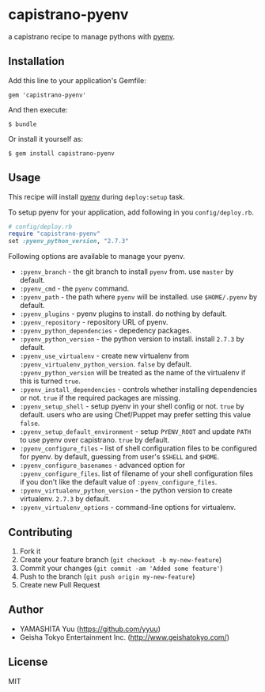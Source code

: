 # capistrano-pyenv

a capistrano recipe to manage pythons with [pyenv](https://github.com/yyuu/pyenv).

## Installation

Add this line to your application's Gemfile:

    gem 'capistrano-pyenv'

And then execute:

    $ bundle

Or install it yourself as:

    $ gem install capistrano-pyenv

## Usage

This recipe will install [pyenv](https://github.com/yyuu/pyenv) during `deploy:setup` task.

To setup pyenv for your application, add following in you `config/deploy.rb`.

```ruby
# config/deploy.rb
require "capistrano-pyenv"
set :pyenv_python_version, "2.7.3"
```

Following options are available to manage your pyenv.

 * `:pyenv_branch` - the git branch to install `pyenv` from. use `master` by default.
 * `:pyenv_cmd` - the `pyenv` command.
 * `:pyenv_path` - the path where `pyenv` will be installed. use `$HOME/.pyenv` by default.
 * `:pyenv_plugins` - pyenv plugins to install. do nothing by default.
 * `:pyenv_repository` - repository URL of pyenv.
 * `:pyenv_python_dependencies` - depedency packages.
 * `:pyenv_python_version` - the python version to install. install `2.7.3` by default.
 * `:pyenv_use_virtualenv` - create new virtualenv from `:pyenv_virtualenv_python_version`. `false` by default. `:pyenv_python_version` will be treated as the name of the virtualenv if this is turned `true`.
 * `:pyenv_install_dependencies` - controls whether installing dependencies or not. `true` if the required packages are missing.
 * `:pyenv_setup_shell` - setup pyenv in your shell config or not. `true` by default. users who are using Chef/Puppet may prefer setting this value `false`.
 * `:pyenv_setup_default_environment` - setup `PYENV_ROOT` and update `PATH` to use pyenv over capistrano. `true` by default.
 * `:pyenv_configure_files` - list of shell configuration files to be configured for pyenv. by default, guessing from user's `$SHELL` and `$HOME`.
 * `:pyenv_configure_basenames` - advanced option for `:pyenv_configure_files`. list of filename of your shell configuration files if you don't like the default value of `:pyenv_configure_files`.
 * `:pyenv_virtualenv_python_version` - the python version to create virtualenv. `2.7.3` by default.
 * `:pyenv_virtualenv_options` - command-line options for virtualenv.

## Contributing

1. Fork it
2. Create your feature branch (`git checkout -b my-new-feature`)
3. Commit your changes (`git commit -am 'Added some feature'`)
4. Push to the branch (`git push origin my-new-feature`)
5. Create new Pull Request

## Author

- YAMASHITA Yuu (https://github.com/yyuu)
- Geisha Tokyo Entertainment Inc. (http://www.geishatokyo.com/)

## License

MIT
